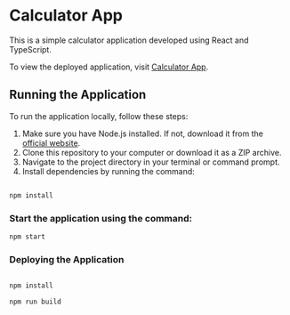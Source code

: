 # Calculator App

This is a simple calculator application developed using React and TypeScript.

To view the deployed application, visit [Calculator App](https://seraphimsyv.github.io/Calculator-App-Deploy).

## Running the Application

To run the application locally, follow these steps:

1. Make sure you have Node.js installed. If not, download it from the [official website](https://nodejs.org/).
2. Clone this repository to your computer or download it as a ZIP archive.
3. Navigate to the project directory in your terminal or command prompt.
4. Install dependencies by running the command:
```bash

npm install

```

### Start the application using the command:

```bash
npm start
```

### Deploying the Application

```bash

npm install

npm run build

```
